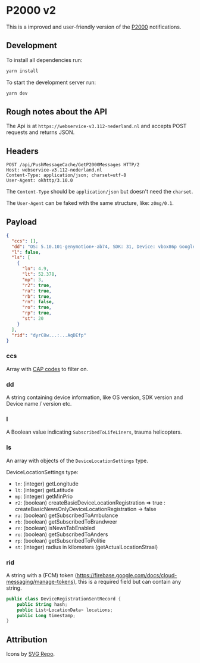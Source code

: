 # P2000 v2

This is a improved and user-friendly version of the [P2000](<https://nl.wikipedia.org/wiki/P2000_(netwerk)>) notifications.

## Development

To install all dependencies run:

```bash
yarn install
```

To start the development server run:

```bash
yarn dev
```

## Rough notes about the API

The Api is at `https://webservice-v3.112-nederland.nl` and accepts POST requests and returns JSON.

## Headers

```
POST /api/PushMessageCache/GetP2000Messages HTTP/2
Host: webservice-v3.112-nederland.nl
Content-Type: application/json; charset=utf-8
User-Agent: okhttp/3.10.0
```

The `Content-Type` should be `application/json` but doesn't need the `charset`.

The `User-Agent` can be faked with the same structure, like: `z0mg/0.1`.

## Payload

```json
{
  "ccs": [],
  "dd": "OS: 5.10.101-genymotion+-ab74, SDK: 31, Device: vbox86p Google Pixel 3 XL Genymobile",
  "l": false,
  "ls": [
    {
      "ln": 4.9,
      "lt": 52.378,
      "mp": 3,
      "r2": true,
      "ra": true,
      "rb": true,
      "rn": false,
      "ro": true,
      "rp": true,
      "st": 20
    }
  ],
  "rid": "dyrC8w...:...AqDEfp"
}
```

### ccs

Array with [CAP codes](<https://nl.wikipedia.org/wiki/P2000_(netwerk)#Capcode>) to filter on.

### dd

A string containing device information, like OS version, SDK version and Device name / version etc.

### l

A Boolean value indicating `SubscribedToLifeLiners`, trauma helicopters.

### ls

An array with objects of the `DeviceLocationSettings` type.

DeviceLocationSettings type:

- `ln`: (integer) getLongitude
- `lt`: (integer) getLatitude
- `mp`: (integer) getMinPrio
- `r2`: (boolean) createBasicDeviceLocationRegistration => true : createBasicNewsOnlyDeviceLocationRegistration -> false
- `ra`: (boolean) getSubscribedToAmbulance
- `rb`: (boolean) getSubscribedToBrandweer
- `rn`: (boolean) isNewsTabEnabled
- `ro`: (boolean) getSubscribedToAnders
- `rp`: (boolean) getSubscribedToPolitie
- `st`: (integer) radius in kilometers (getActualLocationStraal)

### rid

A string with a (FCM) token (https://firebase.google.com/docs/cloud-messaging/manage-tokens), this is a required field but can contain any string.

```kotlin
public class DeviceRegistrationSentRecord {
    public String hash;
    public List<LocationData> locations;
    public Long timestamp;
}
```

## Attribution

Icons by [SVG Repo](<https://www.svgrepo.com>).
